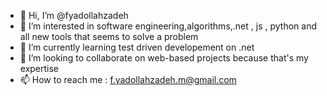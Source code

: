 - 👋 Hi, I’m @fyadollahzadeh
- 👀 I’m interested in software engineering,algorithms,.net , js , python and all new tools that seems to solve a problem
- 🌱 I’m currently learning test driven developement on .net
- 💞️ I’m looking to collaborate on web-based projects because that's my expertise
- 📫 How to reach me : f.yadollahzadeh.m@gmail.com

<!---
fyadollahzadeh/fyadollahzadeh is a ✨ special ✨ repository because its `README.md` (this file) appears on your GitHub profile.
You can click the Preview link to take a look at your changes.
--->
